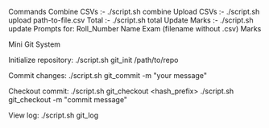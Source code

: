 Commands
Combine CSVs :- ./script.sh combine
Upload CSVs  :- ./script.sh upload path-to-file.csv
Total :- ./script.sh total
Update Marks :- ./script.sh update
                    Prompts for:
                    Roll_Number
                    Name
                    Exam (filename without .csv)
                    Marks

Mini Git System

Initialize repository: ./script.sh git_init /path/to/repo

Commit changes: ./script.sh git_commit -m "your message"

Checkout commit:
./script.sh git_checkout <hash_prefix>
./script.sh git_checkout -m "commit message"

View log: ./script.sh git_log
